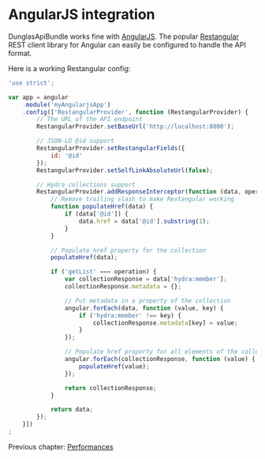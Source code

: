 # AngularJS integration

DunglasApiBundle works fine with [AngularJS](http://angularjs.org). The popular [Restangular](https://github.com/mgonto/restangular)
REST client library for Angular can easily be configured to handle the API format.

Here is a working Restangular config:

```javascript
'use strict';

var app = angular
    .module('myAngularjsApp')
    .config(['RestangularProvider', function (RestangularProvider) {
        // The URL of the API endpoint
        RestangularProvider.setBaseUrl('http://localhost:8000');

        // JSON-LD @id support
        RestangularProvider.setRestangularFields({
            id: '@id'
        });
        RestangularProvider.setSelfLinkAbsoluteUrl(false);

        // Hydra collections support
        RestangularProvider.addResponseInterceptor(function (data, operation) {
            // Remove trailing slash to make Restangular working
            function populateHref(data) {
                if (data['@id']) {
                    data.href = data['@id'].substring(1);
                }
            }

            // Populate href property for the collection
            populateHref(data);

            if ('getList' === operation) {
                var collectionResponse = data['hydra:member'];
                collectionResponse.metadata = {};

                // Put metadata in a property of the collection
                angular.forEach(data, function (value, key) {
                    if ('hydra:member' !== key) {
                        collectionResponse.metadata[key] = value;
                    }
                });

                // Populate href property for all elements of the collection
                angular.forEach(collectionResponse, function (value) {
                    populateHref(value);
                });

                return collectionResponse;
            }

            return data;
        });
    }])
;

```

Previous chapter: [Performances](performances.md)
